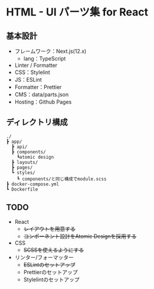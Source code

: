 # HTML - UI パーツ集 for React

## 基本設計

- フレームワーク：Next.js(12.x)
  - lang：TypeScript
- Linter / Formatter
- CSS：Stylelint
- JS：ESLint
- Formatter：Prettier
- CMS：data/parts.json
- Hosting：Github Pages

## ディレクトリ構成
```
./
┣ app/
  ┣ api/
  ┣ components/
    ┗atomic design
  ┣ layouts/
  ┣ pages/
  ┗ styles/
    ┗ components/と同じ構成でmodule.scss
┣ docker-compose.yml
┗ Dockerfile
```

## TODO

- React
  - ~~レイアウトを用意する~~
  - ~~コンポーネント設計をAtomic Designを採用する~~
- CSS
  - ~~SCSSを使えるようにする~~
- リンター/フォーマッター
  - ~~ESLintのセットアップ~~
  - Prettierのセットアップ
  - Stylelintのセットアップ
